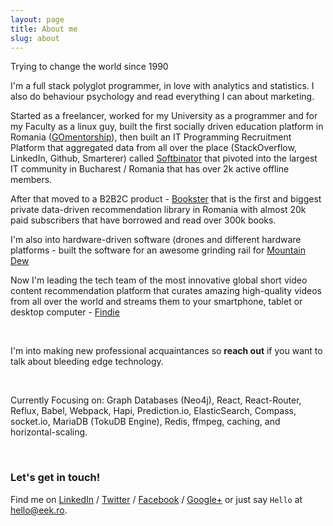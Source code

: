 ```yaml
---
layout: page
title: About me
slug: about
---
```


Trying to change the world since 1990

I'm a full stack polyglot programmer, in love with analytics and statistics. I also do behaviour psychology and read everything I can about marketing.

Started as a freelancer, worked for my University as a programmer and for my Faculty as a linux guy, built the first socially driven education platform in Romania ([GOmentorship](http://info.gomentorship.ro/)), then built an IT Programming Recruitment Platform that aggregated data from all over the place (StackOverflow, LinkedIn, Github, Smarterer) called [Softbinator](https://www.facebook.com/softbinator) that pivoted into the largest IT community in Bucharest / Romania that has over 2k active offline members.

After that moved to a B2B2C product - [Bookster](http://www.bookster.ro) that is the first and biggest private data-driven recommendation library in Romania with almost 20k paid subscribers that have borrowed and read over 300k books.

I'm also into hardware-driven software (drones and different hardware platforms - built the software for an awesome grinding rail for [Mountain Dew](https://goo.gl/hOC8xe)

Now I'm leading the tech team of the most innovative global short video content recommendation platform that curates amazing high-quality videos from all over the world and streams them to your smartphone, tablet or desktop computer - [Findie](https://fnd.ie/vid/VDnN)

&nbsp;

I'm into making new professional acquaintances so **reach out** if you want to talk about bleeding edge technology.

&nbsp;

Currently Focusing on: Graph Databases (Neo4j), React, React-Router, Reflux, Babel, Webpack, Hapi, Prediction.io, ElasticSearch, Compass, socket.io, MariaDB (TokuDB Engine), Redis, ffmpeg, caching, and horizontal-scaling.

&nbsp;

### Let's get in touch!

Find me on [LinkedIn](https://www.linkedin.com/in/raduamarie) / [Twitter](https://twitter.com/raduamarie) / [Facebook](https://facebook.com/raduamarie]) / [Google+](https://plus.google.com/106516470902631975813) 
or just say `Hello` at [hello@eek.ro](mailto:hello@eek.ro).
